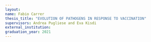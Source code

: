 ```yaml
---
layout:
name: Fabio Carrer
thesis_title: "EVOLUTION OF PATHOGENS IN RESPONSE TO VACCINATION"
supervisors: Andrea Pugliese and Eva Kisdi
external_institution:
graduation_year: 2021
---
```

